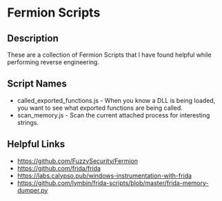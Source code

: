 # Fermion Scripts
## Description
These are a collection of Fermion Scripts that I have found helpful while performing reverse engineering. 

## Script Names
- called_exported_functions.js - When you know a DLL is being loaded, you want to see what exported functions are being called.
- scan_memory.js - Scan the current attached process for interesting strings.
  
## Helpful Links
- https://github.com/FuzzySecurity/Fermion
- https://github.com/frida/frida
- https://labs.calypso.pub/windows-instrumentation-with-frida
- https://github.com/lymbin/frida-scripts/blob/master/frida-memory-dumper.py
